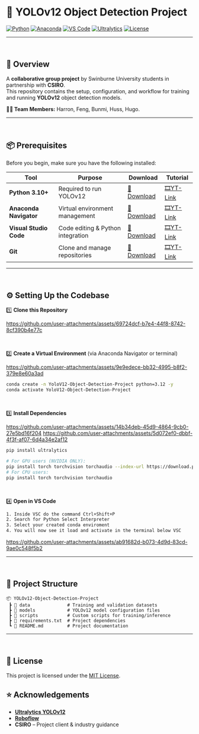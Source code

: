 # 🚀 YOLOv12 Object Detection Project

[![Python](https://img.shields.io/badge/Python-3.10%2B-blue.svg)](https://www.python.org/downloads/)
[![Anaconda](https://img.shields.io/badge/Anaconda-Navigator-green.svg)](https://www.anaconda.com/download)
[![VS Code](https://img.shields.io/badge/Editor-VS%20Code-blue.svg)](https://code.visualstudio.com/)
[![Ultralytics](https://img.shields.io/badge/YOLOv12-Ultralytics-yellow.svg)](https://github.com/ultralytics/ultralytics)
[![License](https://img.shields.io/badge/License-MIT-lightgrey.svg)](LICENSE)

---
<br>

## 📌 Overview
A **collaborative group project** by Swinburne University students in partnership with **CSIRO**.  
This repository contains the setup, configuration, and workflow for training and running **YOLOv12** object detection models.

**👨‍💻 Team Members:** Harron, Feng, Bunmi, Huss, Hugo.

---

<br>

## 📦 Prerequisites

Before you begin, make sure you have the following installed:

| Tool | Purpose | Download | Tutorial |
|------|---------|----------|----------|
| **Python 3.10+** | Required to run YOLOv12 | [🔗 Download](https://www.python.org/downloads/) | [🎞️YT-Link](https://www.youtube.com/watch?v=C3bOxcILGu4&pp=ygUXaW5zdGFsbCBweXRob24gd2luZG93cyA%3D)
| **Anaconda Navigator** | Virtual environment management | [🔗 Download](https://www.anaconda.com/download) | [🎞️YT-Link](https://www.youtube.com/watch?v=vrA6Xv0k4a4&ab_channel=DevOpsCamp)
| **Visual Studio Code** | Code editing & Python integration | [🔗 Download](https://code.visualstudio.com/) | [🎞️YT-Link](https://www.youtube.com/watch?v=mIVB-SNycKI&ab_channel=GeekyScript) 
| **Git** | Clone and manage repositories | [🔗 Download](https://git-scm.com/downloads) | [🎞️YT-Link](https://www.youtube.com/watch?v=iYkLrXobBbA&ab_channel=CodeBear)

---

<br>

## ⚙️ Setting Up the Codebase

1️⃣ **Clone this Repository**

https://github.com/user-attachments/assets/69724dcf-b7e4-44f8-8742-8cf390b4e77c

<br>

2️⃣ **Create a Virtual Environment** (via Anaconda Navigator or terminal)

https://github.com/user-attachments/assets/9e9edece-bb32-4995-b8f2-379e8e60a3ad

```bash
conda create -n YoloV12-Object-Detection-Project python=3.12 -y
conda activate YoloV12-Object-Detection-Project
```

<br>

3️⃣ **Install Dependencies**

https://github.com/user-attachments/assets/14b34deb-45d9-4864-9cb0-27e5bd16f204
https://github.com/user-attachments/assets/5d072ef0-dbbf-4f3f-af07-6d4a34e2af12

```bash
pip install ultralytics

# For GPU users (NVIDIA ONLY):
pip install torch torchvision torchaudio --index-url https://download.pytorch.org/whl/cu118
# For CPU users:
pip install torch torchvision torchaudio
```

<br>

4️⃣ **Open in VS Code**
```bash 
1. Inside VSC do the command Ctrl+Shift+P
2. Search for Python Select Interpreter
3. Select your created conda enviroment
4. You will now see it load and activate in the terminal below VSC
```

https://github.com/user-attachments/assets/ab91682d-b073-4d9d-83cd-9ae0c548f5b2

---

<br>

## 📂 Project Structure
```
📦 YOLOv12-Object-Detection-Project
 ┣ 📂 data              # Training and validation datasets
 ┣ 📂 models            # YOLOv12 model configuration files
 ┣ 📂 scripts           # Custom scripts for training/inference
 ┣ 📜 requirements.txt  # Project dependencies
 ┗ 📜 README.md         # Project documentation
```

---

<br>

## 📜 License
This project is licensed under the [MIT License](LICENSE).

## ⭐ Acknowledgements
- **[Ultralytics YOLOv12](https://github.com/ultralytics/ultralytics)**
- **[Roboflow](https://roboflow.com/)**
- **CSIRO** – Project client & industry guidance
